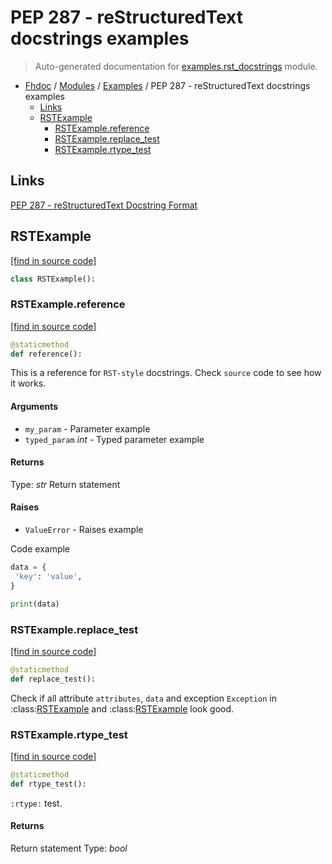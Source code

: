 # PEP 287 - reStructuredText docstrings examples

> Auto-generated documentation for [examples.rst_docstrings](../../examples/rst_docstrings.py) module.

- [Fhdoc](../README.md#fhdoc-index) / [Modules](../MODULES.md#modules) / [Examples](index.md#examples) / PEP 287 - reStructuredText docstrings examples
    - [Links](#links)
    - [RSTExample](#rstexample)
        - [RSTExample.reference](#rstexamplereference)
        - [RSTExample.replace_test](#rstexamplereplace_test)
        - [RSTExample.rtype_test](#rstexamplertype_test)

## Links

[PEP 287 - reStructuredText Docstring Format](https://www.python.org/dev/peps/pep-0287/)

## RSTExample

[[find in source code]](../../examples/rst_docstrings.py#L11)

```python
class RSTExample():
```

### RSTExample.reference

[[find in source code]](../../examples/rst_docstrings.py#L12)

```python
@staticmethod
def reference():
```

This is a reference for ``RST-style`` docstrings. Check `source` code
to see how it works.

#### Arguments

- `my_param` - Parameter example
- `typed_param` *int* - Typed parameter example

#### Returns

Type: *str*
Return statement

#### Raises

- `ValueError` -  Raises example

Code example

```python
data = {
 'key': 'value',
}

print(data)
```

### RSTExample.replace_test

[[find in source code]](../../examples/rst_docstrings.py#L41)

```python
@staticmethod
def replace_test():
```

Check if all attribute `attributes`, ``data`` and exception `Exception` in
:class:[RSTExample](#rstexample) and :class:[RSTExample](#rstexample) look good.

### RSTExample.rtype_test

[[find in source code]](../../examples/rst_docstrings.py#L32)

```python
@staticmethod
def rtype_test():
```

`:rtype:` test.

#### Returns

Return statement
Type: *bool*
